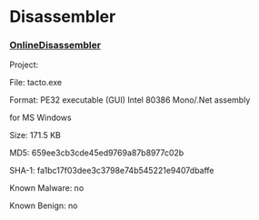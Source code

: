 # Disassembler 

### [OnlineDisassembler](https://onlinedisassembler.com/odaweb/QB4aOHWu/0)

Project:

File:	tacto.exe

Format:	PE32 executable (GUI) Intel 80386 Mono/.Net assembly

for MS Windows

Size:	171.5 KB

MD5:	659ee3cb3cde45ed9769a87b8977c02b

SHA-1:	fa1bc17f03dee3c3798e74b545221e9407dbaffe

 
Known Malware: no

Known Benign: no
